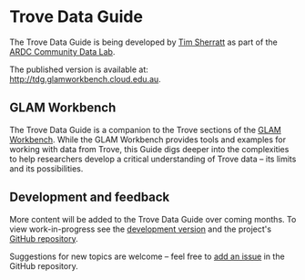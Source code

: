# Trove Data Guide

The Trove Data Guide is being developed by [Tim Sherratt](https://timsherratt.org) as part of the [ARDC Community Data Lab](https://ardc.edu.au/project/ardc-community-data-lab/).

The published version is available at: <http://tdg.glamworkbench.cloud.edu.au>.

## GLAM Workbench

The Trove Data Guide is a companion to the Trove sections of the [GLAM Workbench](https://glam-workbench.net/). While the GLAM Workbench provides tools and examples for working with data from Trove, this Guide digs deeper into the complexities to help researchers develop a critical understanding of Trove data – its limits and its possibilities.

## Development and feedback

More content will be added to the Trove Data Guide over coming months. To view work-in-progress see the [development version](https://wragge.github.io/trove-data-guide/) and the project's [GitHub repository](https://github.com/wragge/trove-data-guide).

Suggestions for new topics are welcome – feel free to [add an issue](https://github.com/wragge/trove-data-guide/issues) in the GitHub repository.

